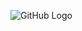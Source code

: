 
![GitHub Logo]([https://github.com/yourusername/yourrepository/raw/main/path/to/your/image.png](https://github.com/visionrd-ai/PDrive20K/blob/main/gitdata/Screenshot%20from%202023-10-05%2016-37-09.png?raw=true)https://github.com/visionrd-ai/PDrive20K/blob/main/gitdata/Screenshot%20from%202023-10-05%2016-37-09.png?raw=true)
